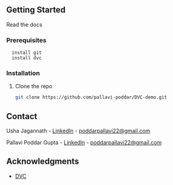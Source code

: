 



<!-- GETTING STARTED -->
## Getting Started

Read the docs

### Prerequisites


```
  install git
  install dvc
   ```

### Installation




1. Clone the repo
   ```sh
   git clone https://github.com/pallavi-poddar/DVC-demo.git
   ```




<!-- CONTACT -->
## Contact
Usha Jagannath - [LinkedIn]() - poddarpallavi22@gmail.com

Pallavi Poddar Gupta - [LinkedIn]() - poddarpallavi22@gmail.com



<!-- ACKNOWLEDGMENTS -->
## Acknowledgments


  
* [DVC](https://dvc.org)




